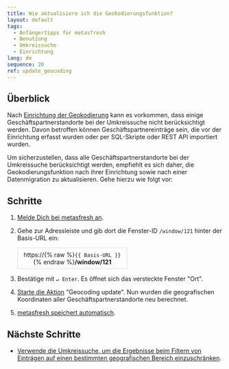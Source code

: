 ```yaml
---
title: Wie aktualisiere ich die Geokodierungsfunktion?
layout: default
tags:
  - Anfängertipps für metasfresh
  - Benutzung
  - Umkreissuche
  - Einrichtung
lang: de
sequence: 20
ref: update_geocoding
---
```


## Überblick
Nach [Einrichtung der Geokodierung](Geokodierungsdienst_einrichten) kann es vorkommen, dass einige Geschäftspartnerstandorte bei der Umkreissuche nicht berücksichtigt werden. Davon betroffen können Geschäftspartnereinträge sein, die vor der Einrichtung erfasst wurden oder per SQL-Skripte oder REST API importiert wurden.

Um sicherzustellen, dass alle Geschäftspartnerstandorte bei der Umkreissuche berücksichtigt werden, empfiehlt es sich daher, die Geokodierungsfunktion nach ihrer Einrichtung sowie nach einer Datenmigration zu aktualisieren. Gehe hierzu wie folgt vor:

## Schritte
1. [Melde Dich bei metasfresh an](Anmeldung).
1. Gehe zur Adressleiste und gib dort die Fenster-ID `/window/121` hinter der Basis-URL ein:

   <p style="width:50%; border:1px; border-style:solid; border-color:#dddddd; padding:0.5em; text-align:center;">https://{% raw %}<code>{{ Basis-URL }}</code>{% endraw %}<strong>/window/121</strong></p>

1. Bestätige mit `↵ Enter`. Es öffnet sich das versteckte Fenster "Ort".
1. [Starte die Aktion](AktionStarten) "Geocoding update". Nun wurden die geografischen Koordinaten aller Geschäftspartnerstandorte neu berechnet.
1. [metasfresh speichert automatisch](Speicheranzeige).

## Nächste Schritte
- [Verwende die Umkreissuche, um die Ergebnisse beim Filtern von Einträgen auf einen bestimmten geografischen Bereich einzuschränken](Umkreissuche_Geocoding).
